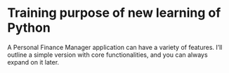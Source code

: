 # Training purpose of new learning of Python
A Personal Finance Manager application can have a variety of features. I’ll outline a simple version with core functionalities, and you can always expand on it later.
